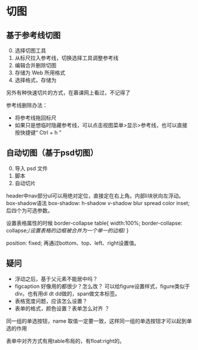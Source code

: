 # 切图
## 基于参考线切图
0. 选择切图工具
1. 从标尺拉入参考线，切换选择工具调整参考线
2. 编辑合并删除切图
3. 存储为 Web 所用格式
4. 选择格式，存储为

另外有种快速切片的方式，在慕课网上看过，不记得了

参考线删除办法：
- 将参考线拖回标尺
- 如果只是想临时隐藏参考线，可以点击视图菜单>显示>参考线，也可以直接按快捷键“ Ctrl + h ”

## 自动切图（基于psd切图）
0. 导入 psd 文件
1. 脚本
2. 自动切片

header中nav部分ul可以用绝对定位，直接定在右上角。内部li块状向左浮动。
box-shadow语法 box-shadow: h-shadow v-shadow blur spread color inset; 后四个为可选参数。

设置表格属性的时候 border-collapse
table{
    width:100%;
    border-collapse: collapse;/*设置表格的边框被合并为一个单一的边框*/
}

position: fixed; 再通过bottom、top、left、right设置值。

## 疑问

- 浮动之后，基于父元素不能居中吗？
- figcaption 好像用的都很少？怎么改？
	可以给figure设置样式，figure类似于div。也有用dl dt dd做的，span做文本标签。
- 表格宽度问题，应该怎么设置？
- 表单的格式，颜色设置？表单怎么对齐 ？


同一组的单选按钮，name 取值一定要一致，这样同一组的单选按钮才可以起到单选的作用

表单中对齐方式有用table布局的，有float:right的。
